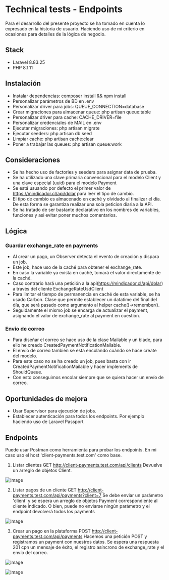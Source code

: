 # Technical tests - Endpoints
Para el desarrollo del presente proyecto se ha tomado en cuenta lo expresado en la historia de usuario. Haciendo uso de mi criterio en ocasiones para detalles de la lógica de negocio.
## Stack
- Laravel 8.83.25
- PHP 8.1.11
## Instalación
- Instalar dependencias: composer install && npm install
- Personalizar parámetros de BD en .env
- Personalizar driver para jobs: QUEUE_CONNECTION=database
- Crear migraciones para almacenar queue: php artisan queue:table
- Personalizar driver para cache: CACHE_DRIVER=file
- Personalizar credenciales de MAIL en .env
- Ejecutar migraciones: php artisan migrate
- Ejecutar seeders: php artisan db:seed
- Limpiar cache:  php artisan cache:clear
- Poner a trabajar las queues: php artisan queue:work
## Consideraciones
- Se ha hecho uso de factories y seeders para asignar data de prueba.
- Se ha utilizado una clave primaria convencional para el modelo Client y una clave especial (uuid) para el modelo Payment
- Se está usuando por defecto el primer valor de https://mindicador.cl/api/dolar para leer el tipo de cambio.
- El tipo de cambio es almacenado en caché y olvidado al finalizar el día. De esta forma se garantiza realizar una sola peticion diaria a la API.
- Se ha tratado de ser bastante declarativo en los nombres de variables, funciones y asi evitar poner muchos comentarios.
## Lógica
### Guardar exchange_rate en payments
- Al crear un pago, un Observer detecta el evento de creación y dispara un job.
- Este job, hace uso de la caché para obtener el exchange_rate.
- En caso la variable ya exista en caché, tomará el valor directamente de la caché.
- Caso contrario hará una petición a la api(https://mindicador.cl/api/dolar) a través del cliente ExchangeRateUsdClient
- Para limitar el tiempo de permanencia en caché de esta variable, se ha usado Carbon. Clase que permite establecer un datatime del final del día, que será pasado como argumento al helper cache()->remember().
- Seguidamente el mismo job se encarga de actualizar el payment, asignando el valor de exchange_rate al payment en cuestión.
### Envío de correo
- Para diseñar el correo se hace uso de la clase Mailable y un blade, para ello he creado CreatedPaymentNotificationMailable.
- El envío de correo también se esta encolando cuándo se hace create del modelo.
- Para este caso no se ha creado un job, pues basta con ir CreatedPaymentNotificationMailable y hacer implements de ShouldQueue. 
- Con esto conseguimos encolar siempre que se quiera hacer un envío de correo.
## Oportunidades de mejora
- Usar Supervisor para ejecución de jobs.
- Establecer autenticación para todos los endpoints. Por ejemplo haciendo uso de Laravel Passport
## Endpoints
Puede usar Postman como herramienta para probar los endpoints. En mi caso uso el host 'client-payments.test.com' como base.
1. Listar clientes
GET http://client-payments.test.com/api/clients
Devuelve un arreglo de objetos Client.

![image](https://user-images.githubusercontent.com/26363315/198378647-d5b93faa-b543-42e0-a3b6-a5734d57118a.png)

2. Listar pagos de un cliente
GET http://client-payments.test.com/api/payments?client=7
Se debe enviar un parámetro 'client' y se espera un arreglo de objetos Payment correspondiente al cliente indicado. 
O bien, puede no enviarse ningún parámetro y el endpoint devolverá todos los payments

![image](https://user-images.githubusercontent.com/26363315/198379333-aee54d66-d01b-4cc0-86a6-b5992c689570.png)

3. Crear un pago en la plataforma
POST http://client-payments.test.com/api/payments
Hacemos una petición POST y registramos un payment con nuestros datos.
Se espera una respuesta 201 cpn un mensaje de éxito, el registro asíncrono de exchange_rate y el envío del correo.

![image](https://user-images.githubusercontent.com/26363315/198380145-78a4bc63-7dbc-4a27-98e7-2651cec62d6d.png)

![image](https://user-images.githubusercontent.com/26363315/198380258-a995d4cc-71c2-44ff-986d-0e14ebf007b4.png)


